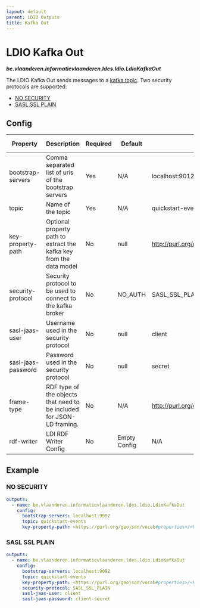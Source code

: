 ```yaml
---
layout: default
parent: LDIO Outputs
title: Kafka Out
---
```


# LDIO Kafka Out
***be.vlaanderen.informatievlaanderen.ldes.ldio.LdioKafkaOut***

The LDIO Kafka Out sends messages to a [kafka topic](https://kafka.apache.org).
Two security protocols are supported:
- [NO SECURITY](#no-security)
- [SASL SSL PLAIN](#sasl-ssl-plain)

## Config

| Property           | Description                                                           | Required | Default      | Example                                   | Supported values                                                                     |
|--------------------|-----------------------------------------------------------------------|----------|--------------|-------------------------------------------|--------------------------------------------------------------------------------------|
| bootstrap-servers  | Comma separated list of uris of the bootstrap servers                 | Yes      | N/A          | localhost:9012                            | url                                                                                  |
| topic              | Name of the topic                                                     | Yes      | N/A          | quickstart-events                         | String                                                                               |
| key-property-path  | Optional property path to extract the kafka key from the data model   | No       | null         | <http://purl.org/dc/terms/title>          | [ARQ property path](https://jena.apache.org/documentation/query/property_paths.html) |
| security-protocol  | Security protocol to be used to connect to the kafka broker           | No       | NO_AUTH      | SASL_SSL_PLAIN                            | SASL_SSL_PLAIN or NO_AUTH                                                            |
| sasl-jaas-user     | Username used in the security protocol                                | No       | null         | client                                    | String                                                                               |
| sasl-jaas-password | Password used in the security protocol                                | No       | null         | secret                                    | String                                                                               |
| frame-type         | RDF type of the objects that need to be included for JSON-LD framing. | No       | N/A          | http://purl.org/goodrelations/v1#Offering | Any RDF type                                                                         |
| rdf-writer         | LDI RDF Writer Config                                                 | No       | Empty Config | N/A                                       | [LDI RDF Writer Config](../ldio-core/ldio-rdf-writer)                                |

## Example

### NO SECURITY

```yaml
outputs:
  - name: be.vlaanderen.informatievlaanderen.ldes.ldio.LdioKafkaOut
    config:
      bootstrap-servers: localhost:9092
      topic: quickstart-events
      key-property-path: <https://purl.org/geojson/vocab#properties>/<http://purl.org/dc/terms/title>
```

### SASL SSL PLAIN

```yaml
outputs:
  - name: be.vlaanderen.informatievlaanderen.ldes.ldio.LdioKafkaOut
    config:
      bootstrap-servers: localhost:9092
      topic: quickstart-events
      key-property-path: <https://purl.org/geojson/vocab#properties>/<http://purl.org/dc/terms/title>
      security-protocol: SASL_SSL_PLAIN
      sasl-jaas-user: client
      sasl-jaas-password: client-secret
```